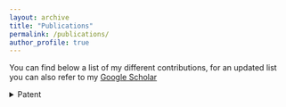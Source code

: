 ```yaml
---
layout: archive
title: "Publications"
permalink: /publications/
author_profile: true
---
```


You can find below a list of my different contributions, for an updated list you can also refer to my <a href="https://scholar.google.com/citations?user=ZpAauKQAAAAJ&hl=en">Google Scholar</a> 

<details> 
  <summary>Patent</summary>
  <ol> 
    <li>E. Denimal,  S. Nacivet et J-J. Sinou, <l>Prédiction d'instabilité de crissement pour une frein de véhicule</l>, Brevet International PCT/FR2019/052753, November 2019.</li>
    <li>E. Denimal,  S. Nacivet et J-J. Sinou, <l>Prédiction d'instabilité de crissement pour une frein de véhicule</l>, Brevet France FR1872222, December 2018.</li>
    </ol>
</details>


